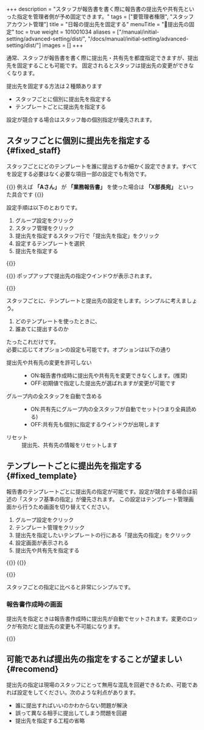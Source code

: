 +++
description = "スタッフが報告書を書く際に報告書の提出先や共有先といった指定を管理者側が予め固定できます。"
tags = ["要管理者権限", "スタッフアカウント管理"]
title = "日報の提出先を固定する"
menuTitle = "🔐提出先の固定"
toc = true
weight = 101001034
aliases = ["/manual/initial-setting/advanced-setting/dist/", "/docs/manual/initial-setting/advanced-setting/dist/"]
images = []
+++



通常、スタッフが報告書を書く際に提出先・共有先を都度指定できますが、提出先を固定することも可能です。
固定されるとスタッフは提出先の変更ができなくなります。

提出先を固定する方法は２種類あります

- スタッフごとに個別に提出先を指定する
- テンプレートごとに提出先を指定する

設定が競合する場合はスタッフ毎の個別指定が優先されます。

## スタッフごとに個別に提出先を指定する{#fixed_staff}

スタッフごとにどのテンプレートを誰に提出するか細かく設定できます。すべてを設定する必要はなく必要な項目一部の設定でも有効です。

{{<alice pos="right" icon="here">}}
例えば **「Aさん」** が **「業務報告書」** を使った場合は **「X部長宛」** といった具合です
{{</alice>}}

設定手順は以下のとおりです。

1. グループ設定をクリック
1. スタッフ管理をクリック
1. 提出先を指定するスタッフ行で「提出先を指定」をクリック
1. 設定するテンプレートを選択
1. 提出先を指定する

{{<appscreen filename="dist-setting" title="スタッフアカウントに対して報告書の提出先を強制的に固定する">}}

{{<nextArrow>}}
ポップアップで提出先の指定ウインドウが表示されます。

{{<appscreen filename="dist-detail" title="スタッフが報告書を提出する相手を指定">}}

スタッフごとに、テンプレートと提出先の設定をします。シンプルに考えましょう。

1. どのテンプレートを使ったときに、
1. 誰あてに提出するのか

たったこれだけです。  
必要に応じてオプションの設定も可能です。オプションは以下の通り


<dl class="basic">
  <dt>提出先や共有先の変更を許可しない</dt>
  <dd><ul><li>ON:報告書作成時に提出先や共有先を変更できなくします。(推奨)</li><li>OFF:初期値で指定した提出先が選ばれますが変更が可能です</li></ul></dd>
  <dt>グループ内の全スタッフを自動で含める</dt>
  <dd><ul><li>ON:共有先にグループ内の全スタッフが自動でセット(つまり全員読める)</li><li>OFF:共有先も個別に指定するウインドウが出現します</li></ul></dd>
  <dt>リセット</dt>
  <dd>提出先、共有先の情報をリセットします</dd>
</dl>

## テンプレートごとに提出先を指定する{#fixed_template}

報告書のテンプレートごとに提出先の指定が可能です。設定が競合する場合は前述の「スタッフ基準の指定」が優先されます。
この設定はテンプレート管理画面から行うため画面を切り替えてください。

1. グループ設定をクリック
1. テンプレート管理をクリック
1. 提出先を指定したいテンプレートの行にある「提出先の指定」をクリック
1. 設定画面が表示される
1. 提出先や共有先を指定する

{{<appscreen filename="template-dist" title="報告書のテンプレートごとに提出先を指定する">}}
{{<nextArrow>}}

{{<appscreen filename="template-dist-detail" title="詳細設定画面">}}

スタッフごとの指定に比べると非常にシンプルです。

### 報告書作成時の画面

提出先を指定ときは報告書作成時に提出先が自動でセットされます。変更のロックが有効だと提出先の変更も不可能になります。

{{<appscreen filename="dist-locked" title="報告書の提出時に、提出先が変更できないように固定された">}}

## 可能であれば提出先の指定をすることが望ましい{#recomend}

提出先の指定は現場のスタッフにとって無用な混乱を回避できるため、可能であれば設定をしてください。次のような利点があります。

- 誰に提出すればいいのかわからない問題が解決
- 誤って異なる相手に提出してしまう問題を回避
- 提出先を指定する工程の省略
